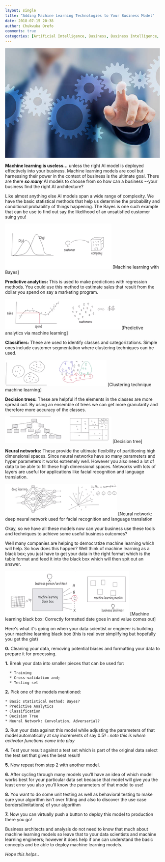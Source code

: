 ```yaml
---
layout: single
title: "Adding Machine Learning Technologies to Your Business Model"
date: 2018-07-15 20:38
author: Chukwuka Orefo
comments: true
categories: [Artificial Intelligence, Business, Business Intelligence, Technology]
---
```


![Adding Machine Learning Technologies to Your Business Modeli7](/images/image7.png)


__Machine learning is useless…__ unless the right AI model is deployed effectively into your business. Machine learning models are cool but harnessing their power in the context of business is the ultimate goal. There are there ***so many*** AI models to choose from so how can a business --your business find the right AI architecture?

Like almost anything else AI models span a wide range of complexity. We have the basic statistical methods that help us determine the probability and conditional probability of things happening. The Bayes is one such example that can be use to find out say the likelihood of an unsatisfied customer suing you!

![Adding Machine Learning Technologies to Your Business Modeli1](/images/AddModel1.png "Machine learning with Bayes")
[Machine learning with Bayes]


__Predictive analytics:__ This is used to make predictions with regression methods. You could use this method to estimate sales that result from the dollar you spend on say a marketing program.

![Adding Machine Learning Technologies to Your Business Modeli2](/images/AddModel2.png "Predictive analytics")
[Predictive analytics via machine learning]


__Classifiers:__ These are used to identify classes and categorizations. Simple ones include customer segmentation where clustering techniques can be used.

![Adding Machine Learning Technologies to Your Business Modeli3](/images/AddModel3.png "Clustering technique machine learning")
[Clustering technique machine learning]

__Decision trees:__ These are helpful if the elements in the classes are more spread out. By using an ensemble of trees we can get more granularity and therefore more accuracy of the classes.

![Adding Machine Learning Technologies to Your Business Modeli4](/images/AddModel4.png "Decision tree")
[Decision tree]


__Neural networks:__ These provide the ultimate flexibility of partitioning high dimensional spaces. Since neural networks have so many parameters and hyper parameters it works extremely well. However you also need a lot of data to be able to fill these high dimensional spaces. Networks with lots of layers are useful for applications like facial recognition and language translation.

![Adding Machine Learning Technologies to Your Business Modeli5](/images/AddModel5.png "Neural network: deep neural network")
[Neural network: deep neural network used for facial recognition and language translation

Okay, so we have all these models now can your business use these tools and techniques to achieve some useful business outcomes?

Well many companies are helping to democratize machine learning which will help. So how does this happen?
Well think of machine learning as a black box; you just have to get your data in the right format which is the table format and feed it into the black box which will then spit out an answer.

![Business Model6](/images/AddModel6.png "blackbox business")
[Machine learning black box: Correctly formatted date goes in and value comes out]

Here's what it's going on when your data scientist or engineer is building your machine learning black box (this is real over simplifying but hopefully you get the gist)

__0.__ Cleaning your data, removing potential biases and formatting your data to prepare it for processing.

__1.__ Break your data into smaller pieces that can be used for:
````
  * Training
  * Cross-validation and;
  * Testing set
````

__2.__ Pick one of the models mentioned:

	* Basic statistical method: Bayes?
	* Predictive Analytics
	* Classification
	* Decision Tree
	* Neural Network: Convolution, Adversarial?

__3.__ Run your data against this model while adjusting the parameters of that model automatically at say increments of say 0.5? : *note this is where activator functions come into play*

__4.__ Test your result against a test set which is part of the original data select the test set that gives the best result!

__5.__ Now repeat from step 2 with another model.

__6.__ After cycling through many models you’ll have an idea of which model works best for your particular data set because that model will give you the least error you also you'll know the parameters of that model to use!

__8.__ You want to do some unit testing as well as behavioral testing to make sure your algorithm isn't over fitting and also to discover the use case borders(limitations) of your algorithm

__7.__ Now you can virtually push a button to deploy this model to production there you go!

Business architects and analysis do not need to know that much about machine learning models so leave that to your data scientists and machine learning engineers; however it does help if one can understand the basic concepts and be able to deploy machine learning models.


_Hope this helps.._
